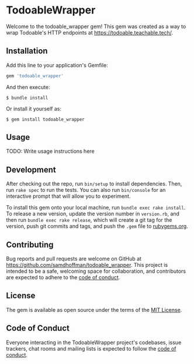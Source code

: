 # TodoableWrapper

Welcome to the todoable_wrapper gem! This gem was created as a way to wrap Todoable's HTTP endpoints at https://todoable.teachable.tech/.

## Installation

Add this line to your application's Gemfile:

```ruby
gem 'todoable_wrapper'
```

And then execute:

    $ bundle install

Or install it yourself as:

    $ gem install todoable_wrapper

## Usage

TODO: Write usage instructions here

## Development

After checking out the repo, run `bin/setup` to install dependencies. Then, run `rake spec` to run the tests. You can also run `bin/console` for an interactive prompt that will allow you to experiment.

To install this gem onto your local machine, run `bundle exec rake install`. To release a new version, update the version number in `version.rb`, and then run `bundle exec rake release`, which will create a git tag for the version, push git commits and tags, and push the `.gem` file to [rubygems.org](https://rubygems.org).

## Contributing

Bug reports and pull requests are welcome on GitHub at https://github.com/samdhoffman/todoable_wrapper. This project is intended to be a safe, welcoming space for collaboration, and contributors are expected to adhere to the [code of conduct](https://github.com/samdhoffman/todoable_wrapper/blob/master/CODE_OF_CONDUCT.md).


## License

The gem is available as open source under the terms of the [MIT License](https://opensource.org/licenses/MIT).

## Code of Conduct

Everyone interacting in the TodoableWrapper project's codebases, issue trackers, chat rooms and mailing lists is expected to follow the [code of conduct](https://github.com/samdhoffman/todoable_wrapper/blob/master/CODE_OF_CONDUCT.md).
